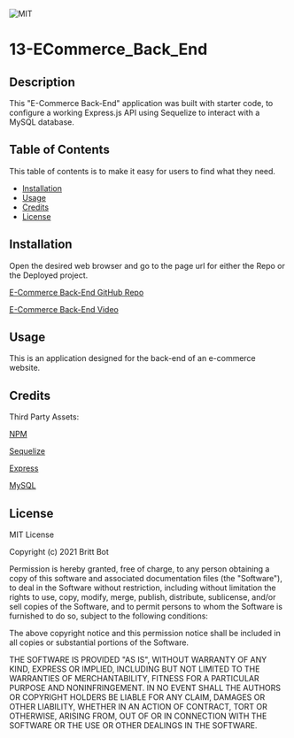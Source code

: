 ![MIT](https://img.shields.io/badge/License-MIT-yellow.svg)
# 13-ECommerce_Back_End

## Description 

This "E-Commerce Back-End" application was built with starter code, to configure a working Express.js API using Sequelize to interact with a MySQL database. 


## Table of Contents 

This table of contents is to make it easy for users to find what they need.

* [Installation](#installation)
* [Usage](#usage)
* [Credits](#credits)
* [License](#license)


## Installation

Open the desired web browser and go to the page url for either the Repo or the Deployed project.

[E-Commerce Back-End GitHub Repo](https://github.com/britt-bot/12-Employee_Tracker)

[E-Commerce Back-End Video](https://drive.google.com/file/d/1lT6UapaVvZTTsuWDNRQ4lSF_LlLQebSv/view)


## Usage 

This is an application designed for the back-end of an e-commerce website.

## Credits

Third Party Assets:

[NPM](https://www.npmjs.com/)

[Sequelize](https://sequelize.org/)

[Express](https://expressjs.com/)

[MySQL](https://www.mysql.com/)


## License

MIT License

Copyright (c) 2021 Britt Bot

Permission is hereby granted, free of charge, to any person obtaining a copy
of this software and associated documentation files (the "Software"), to deal
in the Software without restriction, including without limitation the rights
to use, copy, modify, merge, publish, distribute, sublicense, and/or sell
copies of the Software, and to permit persons to whom the Software is
furnished to do so, subject to the following conditions:

The above copyright notice and this permission notice shall be included in all
copies or substantial portions of the Software.

THE SOFTWARE IS PROVIDED "AS IS", WITHOUT WARRANTY OF ANY KIND, EXPRESS OR
IMPLIED, INCLUDING BUT NOT LIMITED TO THE WARRANTIES OF MERCHANTABILITY,
FITNESS FOR A PARTICULAR PURPOSE AND NONINFRINGEMENT. IN NO EVENT SHALL THE
AUTHORS OR COPYRIGHT HOLDERS BE LIABLE FOR ANY CLAIM, DAMAGES OR OTHER
LIABILITY, WHETHER IN AN ACTION OF CONTRACT, TORT OR OTHERWISE, ARISING FROM,
OUT OF OR IN CONNECTION WITH THE SOFTWARE OR THE USE OR OTHER DEALINGS IN THE
SOFTWARE.
